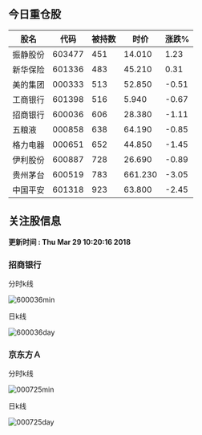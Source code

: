 
## 今日重仓股 

|股名|代码|被持数|时价|涨跌%|
|---|---|---|---|---|
|振静股份|603477|451|14.010|1.23|
|新华保险|601336|483|45.210|0.31|
|美的集团|000333|513|52.850|-0.51|
|工商银行|601398|516|5.940|-0.67|
|招商银行|600036|606|28.380|-1.11|
|五粮液|000858|638|64.190|-0.85|
|格力电器|000651|652|44.850|-1.45|
|伊利股份|600887|728|26.690|-0.89|
|贵州茅台|600519|783|661.230|-3.05|
|中国平安|601318|923|63.800|-2.45|

## 关注股信息
**更新时间 : Thu Mar 29 10:20:16 2018**
### 招商银行 
分时k线

![600036min](http://image.sinajs.cn/newchart/min/n/sh600036.gif)

日k线

![600036day](http://image.sinajs.cn/newchart/daily/n/sh600036.gif)

### 京东方Ａ 
分时k线

![000725min](http://image.sinajs.cn/newchart/min/n/sz000725.gif)

日k线

![000725day](http://image.sinajs.cn/newchart/daily/n/sz000725.gif)
